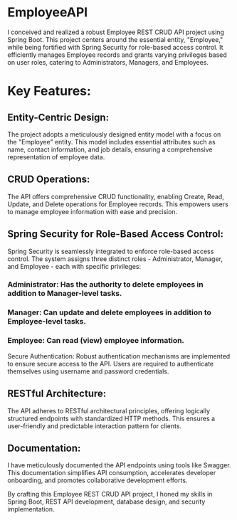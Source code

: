 # EmployeeAPI

I conceived and realized a robust Employee REST CRUD API project using Spring Boot. This project centers around the essential entity, "Employee," while being fortified with Spring Security for role-based access control. It efficiently manages Employee records and grants varying privileges based on user roles, catering to Administrators, Managers, and Employees.


# Key Features:

## Entity-Centric Design: 

The project adopts a meticulously designed entity model with a focus on the "Employee" entity. This model includes essential attributes such as name, contact information, and job details, ensuring a comprehensive representation of employee data.

## CRUD Operations: 

The API offers comprehensive CRUD functionality, enabling Create, Read, Update, and Delete operations for Employee records. This empowers users to manage employee information with ease and precision.

## Spring Security for Role-Based Access Control:

Spring Security is seamlessly integrated to enforce role-based access control. The system assigns three distinct roles - Administrator, Manager, and Employee - each with specific privileges:

### Administrator: Has the authority to delete employees in addition to Manager-level tasks.

### Manager: Can update and delete employees in addition to Employee-level tasks.

### Employee: Can read (view) employee information.

Secure Authentication: Robust authentication mechanisms are implemented to ensure secure access to the API. Users are required to authenticate themselves using username and password credentials.

## RESTful Architecture:

The API adheres to RESTful architectural principles, offering logically structured endpoints with standardized HTTP methods. This ensures a user-friendly and predictable interaction pattern for clients.

## Documentation: 

I have meticulously documented the API endpoints using tools like Swagger. This documentation simplifies API consumption, accelerates developer onboarding, and promotes collaborative development efforts.

By crafting this Employee REST CRUD API project, I honed my skills in Spring Boot, REST API development, database design, and security implementation.
